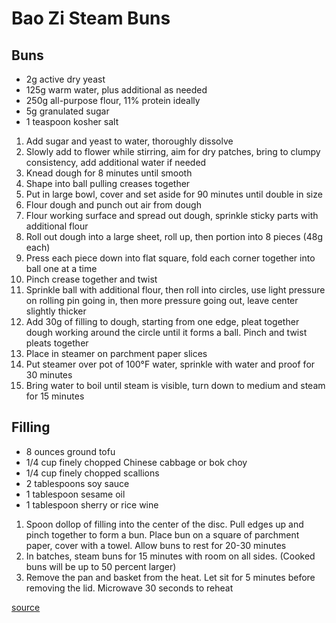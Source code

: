 # Bao Zi Steam Buns

## Buns

* 2g active dry yeast
* 125g warm water, plus additional as needed
* 250g all-purpose flour, 11% protein ideally
* 5g granulated sugar
* 1 teaspoon kosher salt

1. Add sugar and yeast to water, thoroughly dissolve
1. Slowly add to flower while stirring, aim for dry patches, bring to clumpy consistency, add additional water if needed
1. Knead dough for 8 minutes until smooth
1. Shape into ball pulling creases together
1. Put in large bowl, cover and set aside for 90 minutes until double in size
1. Flour dough and punch out air from dough
1. Flour working surface and spread out dough, sprinkle sticky parts with additional flour
1. Roll out dough into a large sheet, roll up, then portion into 8 pieces (48g each)
1. Press each piece down into flat square, fold each corner together into ball one at a time
1. Pinch crease together and twist
1. Sprinkle ball with additional flour, then roll into circles, use light pressure on rolling pin going in, then more pressure going out, leave center slightly thicker
1. Add 30g of filling to dough, starting from one edge, pleat together dough working around the circle until it forms a ball. Pinch and twist pleats together
1. Place in steamer on parchment paper slices
1. Put steamer over pot of 100°F water, sprinkle with water and proof for 30 minutes
1. Bring water to boil until steam is visible, turn down to medium and steam for 15 minutes

## Filling

* 8 ounces ground tofu
* 1/4 cup finely chopped Chinese cabbage or bok choy
* 1/4 cup finely chopped scallions
* 2 tablespoons soy sauce
* 1 tablespoon sesame oil
* 1 tablespoon sherry or rice wine

1. Spoon dollop of filling into the center of the disc. Pull edges up and pinch together to form a bun. Place bun on a square of parchment paper, cover with a towel. Allow buns to rest for 20-30 minutes
1. In batches, steam buns for 15 minutes with room on all sides. (Cooked buns will be up to 50 percent larger)
1. Remove the pan and basket from the heat. Let sit for 5 minutes before removing the lid. Microwave 30 seconds to reheat



[source](https://www.youtube.com/watch?v=lGr3H7XVmng)
